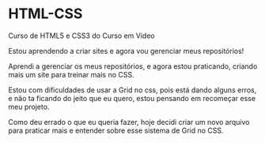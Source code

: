# HTML-CSS
 Curso de HTML5 e CSS3 do Curso em Video

Estou aprendendo a criar sites e agora vou gerenciar meus repositórios!

Aprendi a gerenciar os meus repositórios, e agora estou praticando, criando mais um site para treinar mais no CSS.

Estou com dificuldades de usar a Grid no css, pois está dando alguns erros, e não ta ficando do jeito que eu quero, estou pensando em recomeçar esse meu projeto.

Como deu errado o que eu queria fazer, hoje decidi criar um novo arquivo para praticar mais e entender sobre esse sistema de Grid no CSS. 